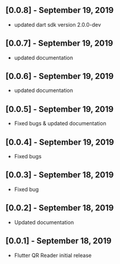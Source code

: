 ## [0.0.8] - September 19, 2019

* updated dart sdk version 2.0.0-dev

## [0.0.7] - September 19, 2019

* updated documentation

## [0.0.6] - September 19, 2019

* updated documentation

## [0.0.5] - September 19, 2019

* Fixed bugs & updated documentation

## [0.0.4] - September 19, 2019

* Fixed bugs

## [0.0.3] - September 18, 2019

* Fixed bug

## [0.0.2] - September 18, 2019

* Updated documentation

## [0.0.1] - September 18, 2019

* Flutter QR Reader initial release
